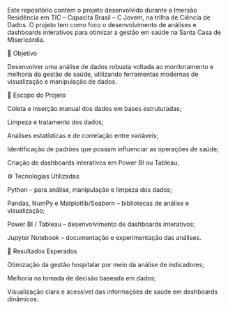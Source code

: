 Este repositório contém o projeto desenvolvido durante a Imersão Residência em TIC – Capacita Brasil – C Jovem, na trilha de Ciência de Dados.
O projeto tem como foco o desenvolvimento de análises e dashboards interativos para otimizar a gestão em saúde na Santa Casa de Misericórdia.

🎯 Objetivo

Desenvolver uma análise de dados robusta voltada ao monitoramento e melhoria da gestão de saúde, utilizando ferramentas modernas de visualização e manipulação de dados.

🧠 Escopo do Projeto

Coleta e inserção manual dos dados em bases estruturadas;

Limpeza e tratamento dos dados;

Análises estatísticas e de correlação entre variáveis;

Identificação de padrões que possam influenciar as operações de saúde;

Criação de dashboards interativos em Power BI ou Tableau.

⚙️ Tecnologias Utilizadas

Python – para análise, manipulação e limpeza dos dados;

Pandas, NumPy e Matplotlib/Seaborn – bibliotecas de análise e visualização;

Power BI / Tableau – desenvolvimento de dashboards interativos;

Jupyter Notebook – documentação e experimentação das análises.

🧩 Resultados Esperados

Otimização da gestão hospitalar por meio da análise de indicadores;

Melhoria na tomada de decisão baseada em dados;

Visualização clara e acessível das informações de saúde em dashboards dinâmicos.
